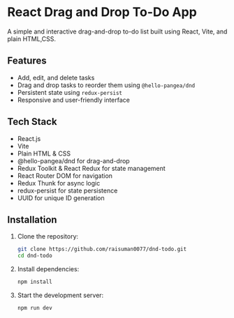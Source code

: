 # React Drag and Drop To-Do App

A simple and interactive drag-and-drop to-do list built using React, Vite, and plain HTML,CSS.

## Features

- Add, edit, and delete tasks
- Drag and drop tasks to reorder them using `@hello-pangea/dnd`
- Persistent state using `redux-persist`
- Responsive and user-friendly interface

## Tech Stack

- React.js
- Vite
- Plain HTML & CSS
- @hello-pangea/dnd for drag-and-drop
- Redux Toolkit & React Redux for state management
- React Router DOM for navigation
- Redux Thunk for async logic
- redux-persist for state persistence
- UUID for unique ID generation

## Installation

1. Clone the repository:

   ```sh
   git clone https://github.com/raisuman0077/dnd-todo.git
   cd dnd-todo
   ```

2. Install dependencies:

   ```sh
   npm install
   ```

3. Start the development server:
   ```sh
   npm run dev
   ```
